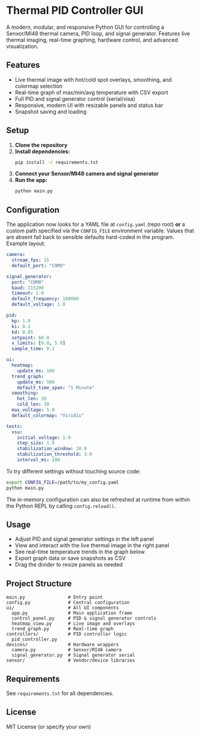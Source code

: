 # Thermal PID Controller GUI

A modern, modular, and responsive Python GUI for controlling a Senxor/MI48 thermal camera, PID loop, and signal generator. Features live thermal imaging, real-time graphing, hardware control, and advanced visualization.

## Features

- Live thermal image with hot/cold spot overlays, smoothing, and colormap selection
- Real-time graph of max/min/avg temperature with CSV export
- Full PID and signal generator control (serial/visa)
- Responsive, modern UI with resizable panels and status bar
- Snapshot saving and loading

## Setup

1. **Clone the repository**
2. **Install dependencies:**
   ```bash
   pip install -r requirements.txt
   ```
3. **Connect your Senxor/MI48 camera and signal generator**
4. **Run the app:**
   ```bash
   python main.py
   ```

## Configuration

The application now looks for a YAML file at `config.yaml` (repo root) **or** a
custom path specified via the `CONFIG_FILE` environment variable. Values that
are absent fall back to sensible defaults hard-coded in the program. Example
layout:

```yaml
camera:
  stream_fps: 15
  default_port: "COM9"

signal_generator:
  port: "COM8"
  baud: 115200
  timeout: 1.0
  default_frequency: 100000
  default_voltage: 1.0

pid:
  kp: 1.0
  ki: 0.1
  kd: 0.05
  setpoint: 60.0
  v_limits: [0.0, 5.0]
  sample_time: 0.1

ui:
  heatmap:
    update_ms: 100
  trend_graph:
    update_ms: 500
    default_time_span: "1 Minute"
  smoothing:
    hot_len: 30
    cold_len: 30
  max_voltage: 5.0
  default_colormap: "Viridis"

tests:
  vsu:
    initial_voltage: 1.0
    step_size: 1.0
    stabilization_window: 10.0
    stabilization_threshold: 3.0
    interval_ms: 100
```

To try different settings without touching source code:

```bash
export CONFIG_FILE=/path/to/my_config.yaml
python main.py
```

The in-memory configuration can also be refreshed at runtime from within the
Python REPL by calling `config.reload()`.

## Usage

- Adjust PID and signal generator settings in the left panel
- View and interact with the live thermal image in the right panel
- See real-time temperature trends in the graph below
- Export graph data or save snapshots as CSV
- Drag the divider to resize panels as needed

## Project Structure

```
main.py                # Entry point
config.py              # Central configuration
ui/                    # All UI components
  app.py               # Main application frame
  control_panel.py     # PID & signal generator controls
  heatmap_view.py      # Live image and overlays
  trend_graph.py       # Real-time graph
controllers/           # PID controller logic
  pid_controller.py
devices/               # Hardware wrappers
  camera.py            # Senxor/MI48 camera
  signal_generator.py  # Signal generator serial
senxor/                # Vendor/device libraries
```

## Requirements

See `requirements.txt` for all dependencies.

## License

MIT License (or specify your own)
